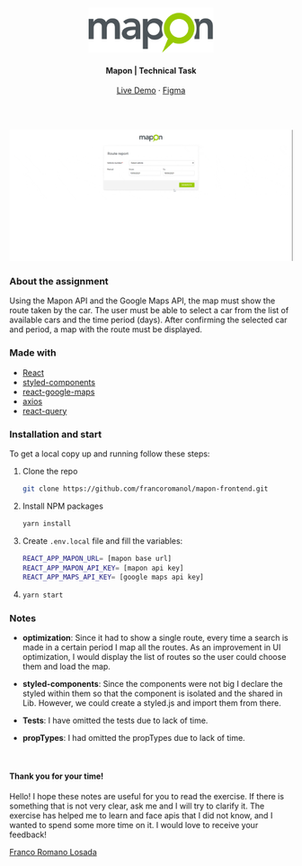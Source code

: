 <!-- REPO TITLE -->
<br />
<p align="center">
  <img src="readme/mapon-logo.png" alt="Logo" height="80">

  <h4 align="center">Mapon | Technical Task</h4>
  <p align="center">
    <a href="https://mapon-frontend.vercel.app/">Live Demo</a>
    ·
    <a href="https://www.figma.com/file/TBfw8jRll5bId68KXeqXL6/front-end-task?node-id=0%3A2">Figma</a>
  </p>
</p>

<br />
<br />

<!-- ABOUT THE PROJECT -->
![product-screenshot]


### About the assignment
Using the Mapon API and the Google Maps API, the map must show the route taken by the car.
The user must be able to select a car from the list of available cars and the time period (days).
After confirming the selected car and period, a map with the route must be displayed.


### Made with
* [React](https://reactjs.org/)
* [styled-components](https://styled-components.com/)
* [react-google-maps](https://react-google-maps-api-docs.netlify.app/)
* [axios](https://axios-http.com/)
* [react-query](https://react-query.tanstack.com/)


### Installation and start
To get a local copy up and running follow these steps:

1. Clone the repo
   ```sh
   git clone https://github.com/francoromanol/mapon-frontend.git
   ```
2. Install NPM packages
   ```sh
   yarn install
   ```
3. Create `.env.local` file and fill the variables:
    ```sh
    REACT_APP_MAPON_URL= [mapon base url]
    REACT_APP_MAPON_API_KEY= [mapon api key]
    REACT_APP_MAPS_API_KEY= [google maps api key]
    ```
4. 
    ```sh
    yarn start
    ```


### Notes
- **optimization**: Since it had to show a single route, every time a search is made in a certain period I map all the routes. As an improvement in UI optimization, I would display the list of routes so the user could choose them and load the map.

- **styled-components**: Since the components were not big I declare the styled within them so that the component is isolated and the shared in Lib. However, we could create a styled.js and import them from there.

- **Tests**: I have omitted the tests due to lack of time.

- **propTypes**: I had omitted the propTypes due to lack of time.


&nbsp;
#### Thank you for your time!
Hello! I hope these notes are useful for you to read the exercise. If there is something that is not very clear, ask me and I will try to clarify it. The exercise has helped me to learn and face apis that I did not know, and I wanted to spend some more time on it. I would love to receive your feedback!

[Franco Romano Losada](mailto:francoromano1994@gmail.com)

<!-- MARKDOWN LINKS & IMAGES -->
<!-- https://www.markdownguide.org/basic-syntax/#reference-style-links -->
[product-screenshot]: readme/recording.gif
